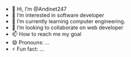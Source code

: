 - 👋 Hi, I’m @Andinet247
- 👀 I’m interested in software developer 
- 🌱 I’m currently learning computer engineering.
- 💞️ I’m looking to collaborate on web developer
- 📫 How to reach me my goal
- 😄 Pronouns: ...
- ⚡ Fun fact: ...

<!---
Andinet247/Andinet247 is a ✨ special ✨ repository because its `README.md` (this file) appears on your GitHub profile.
You can click the Preview link to take a look at your changes.
--->
